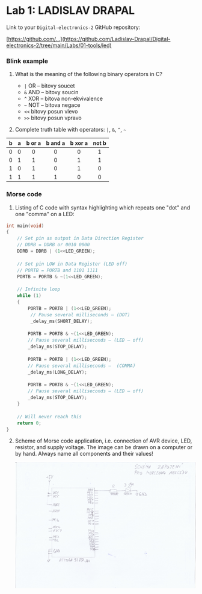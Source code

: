 # Lab 1: LADISLAV DRAPAL

Link to your `Digital-electronics-2` GitHub repository:

   [https://github.com/...](https://github.com/Ladislav-Drapal/Digital-electronics-2/tree/main/Labs/01-tools/led)


### Blink example

1. What is the meaning of the following binary operators in C?
   * `|`   OR  – bitovy soucet
   * `&`   AND – bitovy soucin
   * `^`   XOR – bitova non-ekvivalence
   * `~`   NOT – bitova negace
   * `<<`  bitovy posun vlevo
   * `>>`  bitovy posun vpravo

2. Complete truth table with operators: `|`, `&`, `^`, `~`

| **b** | **a** |**b or a** | **b and a** | **b xor a** | **not b** |
| :-: | :-: | :-: | :-: | :-: | :-: |
| 0 | 0 | 0 | 0 | 0 | 1 |
| 0 | 1 | 1 | 0 | 1 | 1 |
| 1 | 0 | 1 | 0 | 1 | 0 |
| 1 | 1 | 1 | 1 | 0 | 0 |


### Morse code

1. Listing of C code with syntax highlighting which repeats one "dot" and one "comma" on a LED:

```c
int main(void)
{
    // Set pin as output in Data Direction Register
    // DDRB = DDRB or 0010 0000
    DDRB = DDRB | (1<<LED_GREEN);

    // Set pin LOW in Data Register (LED off)
    // PORTB = PORTB and 1101 1111
    PORTB = PORTB & ~(1<<LED_GREEN);

    // Infinite loop
    while (1)
    {
		PORTB = PORTB | (1<<LED_GREEN);
         // Pause several milliseconds – (DOT)
         _delay_ms(SHORT_DELAY);
		
		PORTB = PORTB & ~(1<<LED_GREEN);
		// Pause several milliseconds – (LED – off)
		_delay_ms(STOP_DELAY);
		
		PORTB = PORTB | (1<<LED_GREEN);
        // Pause several milliseconds –  (COMMA)
        _delay_ms(LONG_DELAY);
		
		PORTB = PORTB & ~(1<<LED_GREEN);
		// Pause several milliseconds – (LED – off)
		_delay_ms(STOP_DELAY);
    }

    // Will never reach this
    return 0;
}
```


2. Scheme of Morse code application, i.e. connection of AVR device, LED, resistor, and supply voltage. The image can be drawn on a computer or by hand. Always name all components and their values!

   ![Morse](images/schema2.jpg)